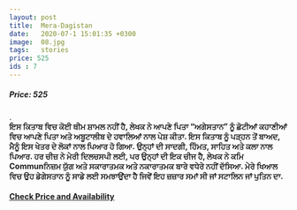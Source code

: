 ```yaml
---
layout: post
title:  Mera-Dagistan
date:   2020-07-1 15:01:35 +0300
image:  08.jpg
tags:   stories
price: 525
ids : 7
---
```


<h5>Price: 525 </h5>.<br>


<strong>
ਇਸ ਕਿਤਾਬ ਵਿਚ ਕੋਈ ਥੀਮ ਸ਼ਾਮਲ ਨਹੀਂ ਹੈ, ਲੇਖਕ ਨੇ ਆਪਣੇ ਪਿਤਾ “ਅਗੇਸਤਾਨ” ਨੂੰ ਛੋਟੀਆਂ ਕਹਾਣੀਆਂ ਵਿਚ ਆਪਣੇ ਪਿਤਾ ਅਤੇ ਅਬੂਟਾਲੀਬ ਦੇ ਹਵਾਲਿਆਂ ਨਾਲ ਪੇਸ਼ ਕੀਤਾ. ਇਸ ਕਿਤਾਬ ਨੂੰ ਪੜ੍ਹਨ ਤੋਂ ਬਾਅਦ, ਮੈਨੂੰ ਇਸ ਖੇਤਰ ਦੇ ਲੋਕਾਂ ਨਾਲ ਪਿਆਰ ਹੋ ਗਿਆ. ਉਨ੍ਹਾਂ ਦੀ ਸਾਦਗੀ, ਹਿੰਮਤ, ਸਾਹਿਤ ਅਤੇ ਕਲਾ ਨਾਲ ਪਿਆਰ. ਹਰ ਚੀਜ਼ ਨੇ ਮੇਰੀ ਦਿਲਚਸਪੀ ਲਈ, ਪਰ ਉਨ੍ਹਾਂ ਦੀ ਇਕ ਚੀਜ ਹੈ, ਲੇਖਕ ਨੇ ਕਮਿ Communਨਿਜ਼ਮ ਯੁੱਗ ਅਤੇ ਸਕਾਰਾਤਮਕ ਅਤੇ ਨਕਾਰਾਤਮਕ ਬਾਰੇ ਵਧੇਰੇ ਨਹੀਂ ਦੱਸਿਆ.
ਮੇਰੇ ਖਿਆਲ ਵਿਚ ਉਹ ਡੇਗੇਸਤਾਨ ਨੂੰ ਸਾਡੇ ਲਈ ਸਮਝਾਉਂਦਾ ਹੈ ਜਿਵੇਂ ਇਹ ਜ਼ਜ਼ਾਰ ਸਮਾਂ ਸੀ ਜਾਂ ਸਟਾਲਿਨ ਜਾਂ ਪੁਤਿਨ ਦਾ.
</strong>

<br>
<h4><a class="add-cart cart1" href="{{ site.baseurl }}/books#7"><b>Check Price and Availability</b></a></h4>

<body>
 <script src="{{ site.baseurl }}/js/main.js"></script>
 </body>